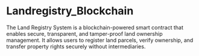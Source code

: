 # Landregistry_Blockchain
The Land Registry System is a blockchain-powered smart contract that enables secure, transparent, and tamper-proof land ownership management. It allows users to register land parcels, verify ownership, and transfer property rights securely without intermediaries.

